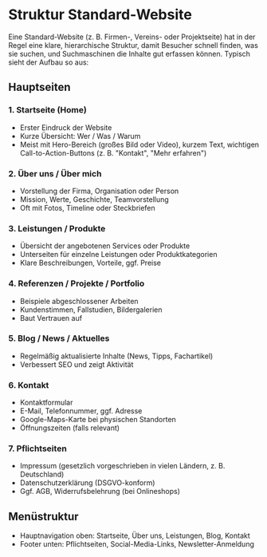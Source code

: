 # Struktur Standard-Website

Eine Standard-Website (z. B. Firmen-, Vereins- oder Projektseite) hat in der Regel eine klare, hierarchische Struktur, damit Besucher schnell finden, was sie suchen, und Suchmaschinen die Inhalte gut erfassen können.
Typisch sieht der Aufbau so aus:
            
## Hauptseiten

### 1. Startseite (Home)
   
- Erster Eindruck der Website
- Kurze Übersicht: Wer / Was / Warum
- Meist mit Hero-Bereich (großes Bild oder Video), kurzem Text, wichtigen Call-to-Action-Buttons (z. B. "Kontakt", "Mehr erfahren")

### 2. Über uns / Über mich

- Vorstellung der Firma, Organisation oder Person
- Mission, Werte, Geschichte, Teamvorstellung
- Oft mit Fotos, Timeline oder Steckbriefen

### 3. Leistungen / Produkte

- Übersicht der angebotenen Services oder Produkte
- Unterseiten für einzelne Leistungen oder Produktkategorien
- Klare Beschreibungen, Vorteile, ggf. Preise

### 4. Referenzen / Projekte / Portfolio
   
- Beispiele abgeschlossener Arbeiten
- Kundenstimmen, Fallstudien, Bildergalerien
- Baut Vertrauen auf

### 5. Blog / News / Aktuelles

- Regelmäßig aktualisierte Inhalte (News, Tipps, Fachartikel)
- Verbessert SEO und zeigt Aktivität

### 6. Kontakt

- Kontaktformular
- E-Mail, Telefonnummer, ggf. Adresse
- Google-Maps-Karte bei physischen Standorten
- Öffnungszeiten (falls relevant)

### 7. Pflichtseiten

- Impressum (gesetzlich vorgeschrieben in vielen Ländern, z. B. Deutschland)
- Datenschutzerklärung (DSGVO-konform)
- Ggf. AGB, Widerrufsbelehrung (bei Onlineshops)

## Menüstruktur

- Hauptnavigation oben: Startseite, Über uns, Leistungen, Blog, Kontakt
- Footer unten: Pflichtseiten, Social-Media-Links, Newsletter-Anmeldung
